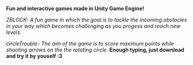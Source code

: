 **Fun and interactive games made in Unity Game Engine!**

*ZBLOCK- A fun game in which the goal is to tackle the incoming obstacles in your way which becomes challenging as you progess and reach new levels.*

*circleTrouble- The aim of the game is to score maximum points while shooting arrows on the the rotating circle.*
**Enough typing, just download and try it by youself :3**
